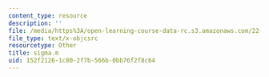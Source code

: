 ```yaml
---
content_type: resource
description: ''
file: /media/https%3A/open-learning-course-data-rc.s3.amazonaws.com/22-312-engineering-of-nuclear-reactors-fall-2015/152f21261c802f7b566b0bb76f2f8c64_sigma.m
file_type: text/x-objcsrc
resourcetype: Other
title: sigma.m
uid: 152f2126-1c80-2f7b-566b-0bb76f2f8c64
---
```


